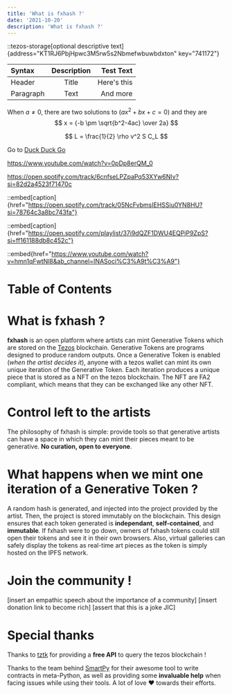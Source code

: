 ```yaml
---
title: 'What is fxhash ?'
date: '2021-10-20'
description: 'What is fxhash ?'
---
```



::tezos-storage[optional descriptive text]{address="KT1RJ6PbjHpwc3M5rw5s2Nbmefwbuwbdxton" key="741172"}


| Syntax      | Description | Test Text     |
| :---        |    :----:   |          ---: |
| Header      | Title       | Here's this   |
| Paragraph   | Text        | And more      |

When $a \ne 0$, there are two solutions to $(ax^2 + bx + c = 0)$ and they are
$$ x = {-b \pm \sqrt{b^2-4ac} \over 2a} $$

$$
L = \frac{1}{2} \rho v^2 S C_L
$$

Go to [Duck Duck Go](https://duckduckgo.com)

<https://www.youtube.com/watch?v=0pDp8erQM_0>

<https://open.spotify.com/track/6cnfseLPZpaPq53XYw6NIv?si=82d2a4523f71470c>

::embed[caption]{href="https://open.spotify.com/track/05NcFvbmsIEHSSiu0YN8HU?si=78764c3a8bc743fa"}

::embed[caption]{href="https://open.spotify.com/playlist/37i9dQZF1DWU4EQPjP9ZpS?si=ff161188db8c452c"}

::embed{href="https://www.youtube.com/watch?v=hmn1qFwtNl8&ab_channel=INASoci%C3%A9t%C3%A9"}


# Table of Contents


# What is fxhash ?

**fxhash** is an open platform where artists can mint Generative Tokens which are stored on the [Tezos](https://tezos.com/) blockchain. Generative Tokens are programs designed to produce random outputs. Once a Generative Token is enabled (*when the artist decides it*), anyone with a tezos wallet can mint its own unique iteration of the Generative Token. Each iteration produces a unique piece that is stored as a NFT on the tezos blockchain. The NFT are FA2 compliant, which means that they can be exchanged like any other NFT.


# Control left to the artists

The philosophy of fxhash is simple: provide tools so that generative artists can have a space in which they can mint their pieces meant to be generative. **No curation, open to everyone**.


# What happens when we mint one iteration of a Generative Token ?

A random hash is generated, and injected into the project provided by the artist. Then, the project is stored immutably on the blockchain. This design ensures that each token generated is **independant**, **self-contained**, and **immutable**. If fxhash were to go down, owners of fxhash tokens could still open their tokens and see it in their own browsers. Also, virtual galleries can safely display the tokens as real-time art pieces as the token is simply hosted on the IPFS network.


# Join the community !

[insert an empathic speech about the importance of a community]
[insert donation link to become rich]
[assert that this is a joke JIC] 


# Special thanks

Thanks to [tztk](https://tzkt.io/) for providing a **free API** to query the tezos blockchain !

Thanks to the team behind [SmartPy](https://smartpy.io/) for their awesome tool to write contracts in meta-Python, as well as providing some **invaluable help** when facing issues while using their tools. A lot of love ❤️ towards their efforts.
